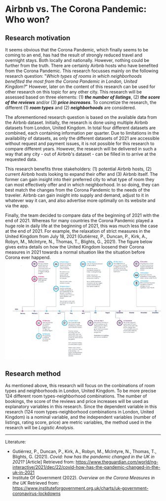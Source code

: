 # Airbnb vs. The Corona Pandemic: Who won?

## Research motivation
It seems obvious that the Corona Pandemic, which finally seems to be coming to an end, has had the result of strongly reduced travel and overnight stays. Both locally and nationally. However, nothing could be further from the truth. There are certainly Airbnb hosts who have benefited from the Corona Pandemic. This research focusses mainly on the following research question: "*Which types of rooms in which neighborhoods benefited the most from the Corona Pandemic in London, United Kingdom?*" However, later on the content of this research can be used for other research on this topic for any other city. This research will be assessed based on three elements: (1) _**the number of listings**_, (2) _**the score of the reviews**_ and/or (3) _**price increases**_. To concretize the research, the different (1) _**room types**_ and (2) _**neighborhoods**_ are considered.  

The aforementioned research question is based on the available data from the Airbnb dataset. Initially, the research is done using multiple Airbnb datasets from London, United Kingdom. In total four different datasets are combined, each containing information per quarter. Due to limitations in the availability of datasets, as only the different datasets of 2021 are accessible without request and payment issues, it is not possible for this research to compare different years. However, the research will be delivered in such a way that any city - out of Airbnb's dataset - can be filled in to arrive at the requested data.  

This research benefits three stakeholders: (1) potential Airbnb hosts, (2) current Airbnb hosts looking to expand their offer and (3) Airbnb itself. The former can gain insight into their preferred city to what type of room they can most effectively offer and in which neighborhood. In so doing, they can best match the changes from the Corona Pandemic to the needs of the traveler. Airbnb can gain insight into supply and demand, adjust to it in whatever way it can, and also advertise more optimally on its website and via the app.  

Finally, the team decided to compare data of the beginning of 2021 with the end of 2021. Whereas for many countries the Corona Pandemic played a huge role in daily life at the beginning of 2021, this was much less the case at the end of 2021. For example, the relaxation of strict measures in the United Kingdom from July 18, 2021 (Gutiérrez, P., Duncan, P., Kirk, A., Robyn, M., McIntyre, N., Thomas, T., Blights, G., 2021). The figure below gives extra details on how the United Kingdom loosend their Corona measures in 2021 towards a normal situation like the situation before Corona ever happend.  
![Figure: Corona lockdown and measures in 2021](images_readme/Timeline-of-UK-government-cornavirus-lockdown-and-measures-2021.png)  

## Research method
As mentioned above, this research will focus on the conbinations of room types and neighborhoods in London, United Kingdom. To be more precise 124 different room types-neighborhood combinations. The number of bookings, the score of the reviews and price increases will be used as explanatory variables in this research. Since the dependent variable in this research (124 room types-neighborhood combinations in London, United Kingdom) is a nominal variable, and the independent variables (number of listings, rating score, price) are metric variables, the method used in the research will be *Logistic Analysis*.

----

Literature:  
* Gutiérrez, P., Duncan, P., Kirk, A., Robyn, M., McIntyre, N., Thomas, T., Blights, G. (2021). *Covid: how has the pandemic changed in the UK in 2021?* [Article] Retrieved from: https://www.theguardian.com/world/ng-interactive/2021/dec/22/covid-how-has-the-pandemic-changed-in-the-uk-in-2021 
* Institute Of Government (2022). *Overview on the Corona Measures in the UK* Retrieved from: https://www.instituteforgovernment.org.uk/charts/uk-government-coronavirus-lockdowns
